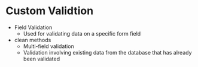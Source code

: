 # Custom Validtion

- Field Validation
    - Used for validating data on a specific form field
- clean methods
    - Multi-field validation
    - Validation involving existing data from the database that has already been validated

